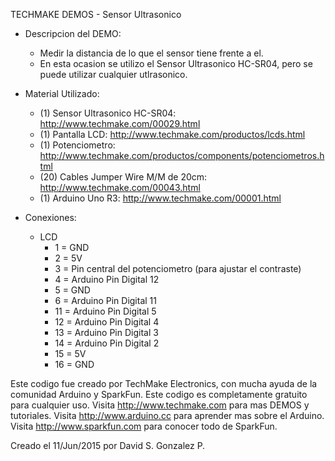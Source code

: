 TECHMAKE DEMOS - Sensor Ultrasonico
  
  * Descripcion del DEMO:
    * Medir la distancia de lo que el sensor tiene frente a el. 
    * En esta ocasion se utilizo el Sensor Ultrasonico HC-SR04, pero se puede utilizar cualquier utlrasonico.
  
  * Material Utilizado:
    * (1) Sensor Ultrasonico HC-SR04: http://www.techmake.com/00029.html
    * (1) Pantalla LCD: http://www.techmake.com/productos/lcds.html
    * (1) Potenciometro: http://www.techmake.com/productos/components/potenciometros.html
    * (20) Cables Jumper Wire M/M de 20cm: http://www.techmake.com/00043.html
    * (1) Arduino Uno R3: http://www.techmake.com/00001.html
  
  * Conexiones:
  
     * LCD
        * 1 = GND
        * 2 = 5V
        * 3 = Pin central del potenciometro (para ajustar el contraste)
        * 4 = Arduino Pin Digital 12
        * 5 = GND
        * 6 = Arduino Pin Digital 11
        * 11 = Arduino Pin Digital 5
        * 12 = Arduino Pin Digital 4
        * 13 = Arduino Pin Digital 3
        * 14 = Arduino Pin Digital 2
        * 15 = 5V
        * 16 = GND
    
Este codigo fue creado por TechMake Electronics,
con mucha ayuda de la comunidad Arduino y SparkFun.
Este codigo es completamente gratuito para cualquier uso.
Visita http://www.techmake.com para mas DEMOS y tutoriales.
Visita http://www.arduino.cc para aprender mas sobre el Arduino.
Visita http://www.sparkfun.com para conocer todo de SparkFun.

Creado el 11/Jun/2015 por David S. Gonzalez P.

